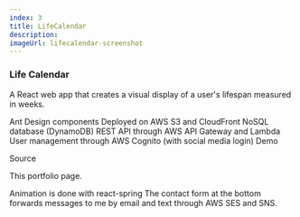 ```yaml
---
index: 3
title: LifeCalendar
description:
imageUrl: lifecalendar-screenshot
---
```

### Life Calendar

A React web app that creates a visual display of a user's lifespan measured in weeks.

Ant Design components
Deployed on AWS S3 and CloudFront
NoSQL database (DynamoDB)
REST API through AWS API Gateway and Lambda
User management through AWS Cognito (with social media login)
Demo

Source


This portfolio page.

Animation is done with react-spring
The contact form at the bottom forwards messages to me by email and text through AWS SES and SNS.



